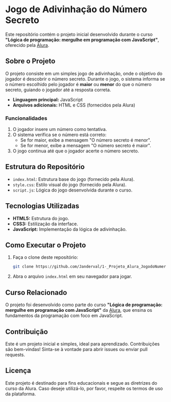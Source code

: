 # Jogo de Adivinhação do Número Secreto

Este repositório contém o projeto inicial desenvolvido durante o curso **"Lógica de programação: mergulhe em programação com JavaScript"**, oferecido pela [Alura](https://www.alura.com.br/).

## Sobre o Projeto

O projeto consiste em um simples jogo de adivinhação, onde o objetivo do jogador é descobrir o número secreto. Durante o jogo, o sistema informa se o número escolhido pelo jogador é **maior** ou **menor** do que o número secreto, guiando o jogador até a resposta correta.

- **Linguagem principal:** JavaScript
- **Arquivos adicionais:** HTML e CSS (fornecidos pela Alura)

### Funcionalidades

1. O jogador insere um número como tentativa.
2. O sistema verifica se o número está correto:
   - Se for maior, exibe a mensagem "O número secreto é menor".
   - Se for menor, exibe a mensagem "O número secreto é maior".
3. O jogo continua até que o jogador acerte o número secreto.

## Estrutura do Repositório

- `index.html`: Estrutura base do jogo (fornecido pela Alura).
- `style.css`: Estilo visual do jogo (fornecido pela Alura).
- `script.js`: Lógica do jogo desenvolvida durante o curso.

## Tecnologias Utilizadas

- **HTML5:** Estrutura do jogo.
- **CSS3:** Estilização da interface.
- **JavaScript:** Implementação da lógica de adivinhação.

## Como Executar o Projeto

1. Faça o clone deste repositório:
   ```bash
   git clone https://github.com/Janderval/1-_Projeto_Alura_JogodoNumeroSecreto.git
   ```
2. Abra o arquivo `index.html` em seu navegador para jogar.

## Curso Relacionado

O projeto foi desenvolvido como parte do curso **"Lógica de programação: mergulhe em programação com JavaScript"** da [Alura](https://www.alura.com.br/), que ensina os fundamentos da programação com foco em JavaScript.

## Contribuição

Este é um projeto inicial e simples, ideal para aprendizado. Contribuições são bem-vindas! Sinta-se à vontade para abrir issues ou enviar pull requests.

## Licença

Este projeto é destinado para fins educacionais e segue as diretrizes do curso da Alura. Caso deseje utilizá-lo, por favor, respeite os termos de uso da plataforma.

